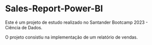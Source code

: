 # Sales-Report-Power-BI

Este é um projeto de estudo realizado no Santander Bootcamp 2023 - Ciência de Dados.

O projeto consistiu na implementação de um relatório de vendas.
